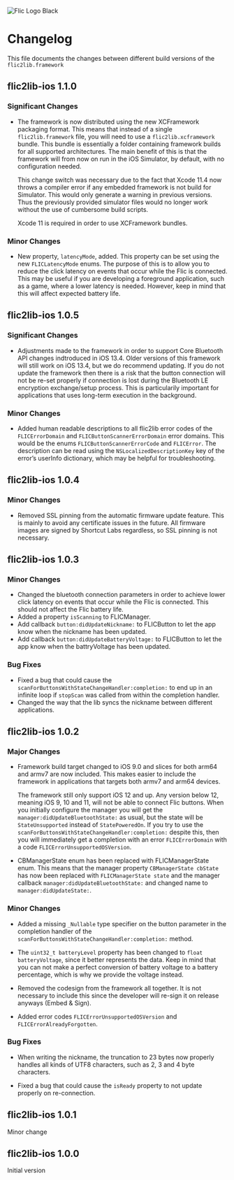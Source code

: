 ![Flic Logo Black](https://user-images.githubusercontent.com/2717016/70526105-1bbaa200-1b49-11ea-9aa0-49e7959300c3.png)

# Changelog

This file documents the changes between different build versions of the `flic2lib.framework`

## flic2lib-ios 1.1.0

### Significant Changes

* The framework is now distributed using the new XCFramework packaging format. This means that instead of a single `flic2lib.framework` file, you will need to use a `flic2lib.xcframework` bundle. This bundle is essentially a folder containing framework builds for all supported architectures. The main benefit of this is that the framework will from now on run in the iOS Simulator, by default, with no configuration needed.

	This change switch was necessary due to the fact that Xcode 11.4 now throws a compiler error if any embedded framework is not build for Simulator. This would only generate a warning in previous versions. Thus the previously provided simulator files would no longer work without the use of cumbersome build scripts.
	
	Xcode 11 is required in order to use XCFramework bundles.

### Minor Changes

* New property, `latencyMode`, added. This property can be set using the new `FLICLatencyMode` enums. The purpose of this is to allow you to reduce the click latency on events that occur while the Flic is connected. This may be useful if you are developing a foreground application, such as a game, where a lower latency is needed. However, keep in mind that this will affect expected battery life.

## flic2lib-ios 1.0.5

### Significant Changes

* Adjustments made to the framework in order to support Core Bluetooth API changes indtroduced in iOS 13.4. Older versions of this framework will still work on iOS 13.4, but we do recommend updating. If you do not update the framework then there is a risk that the button connection will not be re-set properly if connection is lost during the Bluetooth LE encryption exchange/setup process. This is particularily important for applications that uses long-term execution in the background.

### Minor Changes

* Added human readable descriptions to all flic2lib error codes of the `FLICErrorDomain` and `FLICButtonScannerErrorDomain` error domains. This would be the enums `FLICButtonScannerErrorCode` and `FLICError`. The description can be read using the `NSLocalizedDescriptionKey` key of the error’s userInfo dictionary, which may be helpful for troubleshooting.

## flic2lib-ios 1.0.4

### Minor Changes

* Removed SSL pinning from the automatic firmware update feature. This is mainly to avoid any certificate issues in the future. All firmware images are signed by Shortcut Labs regardless, so SSL pinning is not necessary.

## flic2lib-ios 1.0.3

### Minor Changes

* Changed the bluetooth connection parameters in order to achieve lower click latency on events that occur while the Flic is connected. This should not affect the Flic battery life.
* Added a property `isScanning` to FLICManager.
* Add callback `button:didUpdateNickname:` to FLICButton to let the app know when the nickname has been updated.
* Add callback `button:didUpdateBatteryVoltage:` to FLICButton to let the app know when the battryVoltage has been updated.

### Bug Fixes

* Fixed a bug that could cause the `scanForButtonsWithStateChangeHandler:completion:` to end up in an infinite loop if `stopScan` was called from within the completion handler.
* Changed the way that the lib syncs the nickname between different applications.

## flic2lib-ios 1.0.2

### Major Changes

* Framework build target changed to iOS 9.0 and slices for both arm64 and armv7 are now included. This makes easier to include the framework in applications that targets both armv7 and arm64 devices.

	The framework still only support iOS 12 and up. Any version below 12, meaning iOS 9, 10 and 11, will not be able to connect Flic buttons. When you initially configure the manager you will get the `manager:didUpdateBluetoothState:` as usual, but the state will be `StateUnsupported` instead of `StatePoweredOn`. If you try to use the `scanForButtonsWithStateChangeHandler:completion:` despite this, then you will immediately get a completion with an error `FLICErrorDomain` with a code `FLICErrorUnsupportedOSVersion`.

* CBManagerState enum has been replaced with FLICManagerState enum. This means that the manager property `CBManagerState cbState` has now been replaced with `FLICManagerState state` and the manager callback `manager:didUpdateBluetoothState:` and changed name to `manager:didUpdateState:`.

### Minor Changes

* Added a missing `_Nullable` type specifier on the button parameter in the completion handler of the `scanForButtonsWithStateChangeHandler:completion:` method.

* The `uint32_t batteryLevel` property has been changed to `float batteryVoltage`, since it better represents the data. Keep in mind that you can not make a perfect conversion of battery voltage to a battery percentage, which is why we provide the voltage instead.

* Removed the codesign from the framework all together. It is not necessary to include this since the developer will re-sign it on release anyways (Embed & Sign).

* Added error codes `FLICErrorUnsupportedOSVersion` and `FLICErrorAlreadyForgotten`. 

### Bug Fixes

* When writing the nickname, the truncation to 23 bytes now properly handles all kinds of UTF8 characters, such as 2, 3 and 4 byte characters.

* Fixed a bug that could cause the `isReady` property to not update properly on re-connection.


## flic2lib-ios 1.0.1

Minor change

## flic2lib-ios 1.0.0

Initial version